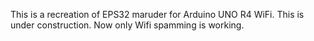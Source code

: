 This is a recreation of EPS32 maruder for Arduino UNO R4 WiFi. This is under construction. Now only Wifi spamming is working.